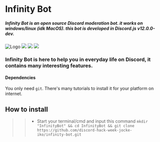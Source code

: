 Infinity Bot
==================

##### Infinity Bot is an open source Discord moderation bot. it works on windows/linux (idk MacOS). this bot is developed in Discord.js v12.0.0-dev.

![Logo](https://cdn.discordapp.com/icons/591537647994798101/a85984646942ed4f2202ffac114b7218.png)
<img src="https://img.shields.io/badge/node--js-10.16.0-success.svg"> 
<img src="https://img.shields.io/badge/npm-6.9.0-red.svg">
<img src="https://img.shields.io/badge/discord.js-12.0.0-blue.svg">
### Infinity Bot is here to help you in everyday life on Discord, it contains many interesting features. 

#### Dependencies
  You only need `git`. There's many tutorials to install it for your platform on internet.

How to install 
--------------

>> * Start your terminal/cmd and input this command `mkdir "InfinityBot" && cd InfinityBot && git clone https://github.com/discord-hack-week-jocke-iko/infinity-bot.git`
